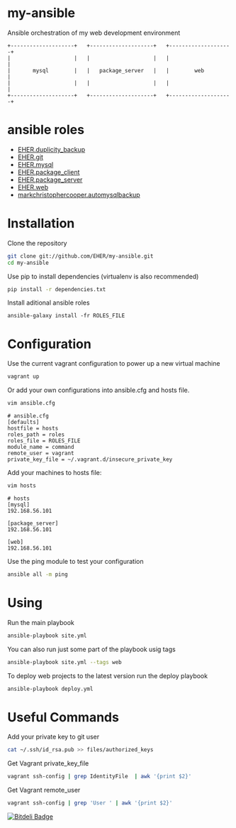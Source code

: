 # my-ansible
Ansible orchestration of my web development environment

```
+--------------------+   +--------------------+   +--------------------+
|                    |   |                    |   |                    |
|       mysql        |   |   package_server   |   |        web         |
|                    |   |                    |   |                    |
+--------------------+   +--------------------+   +--------------------+
```

# ansible roles
- [EHER.duplicity_backup](https://github.com/EHER/ansible-duplicity_backup)
- [EHER.git](https://github.com/EHER/ansible-git)
- [EHER.mysql](https://github.com/EHER/ansible-mysql)
- [EHER.package_client](https://github.com/EHER/ansible-package_client)
- [EHER.package_server](https://github.com/EHER/ansible-package_server)
- [EHER.web](https://github.com/EHER/ansible-web)
- [markchristophercooper.automysqlbackup](https://githu.com/markchristophercooper.automysqlbackup)

# Installation
Clone the repository
```bash
git clone git://github.com/EHER/my-ansible.git
cd my-ansible
```

Use pip to install dependencies (virtualenv is also recommended)
```bash
pip install -r dependencies.txt
```

Install aditional ansible roles
```
ansible-galaxy install -fr ROLES_FILE
```

# Configuration
Use the current vagrant configuration to power up a new virtual machine
```bash
vagrant up
```

Or add your own configurations into ansible.cfg and hosts file.

```bash
vim ansible.cfg
```

```
# ansible.cfg
[defaults]
hostfile = hosts
roles_path = roles
roles_file = ROLES_FILE
module_name = command
remote_user = vagrant
private_key_file = ~/.vagrant.d/insecure_private_key
```

Add your machines to hosts file:
```bash
vim hosts
```

```
# hosts
[mysql]
192.168.56.101

[package_server]
192.168.56.101

[web]
192.168.56.101
```

Use the ping module to test your configuration
```bash
ansible all -m ping
```

# Using

Run the main playbook
```bash
ansible-playbook site.yml
```

You can also run just some part of the playbook usig tags
```bash
ansible-playbook site.yml --tags web
```

To deploy web projects to the latest version run the deploy playbook
```bash
ansible-playbook deploy.yml
```

# Useful Commands

Add your private key to git user
```bash
cat ~/.ssh/id_rsa.pub >> files/authorized_keys
```

Get Vagrant private_key_file
```bash
vagrant ssh-config | grep IdentityFile  | awk '{print $2}'
```

Get Vagrant remote_user
```bash
vagrant ssh-config | grep 'User ' | awk '{print $2}'
```

[![Bitdeli Badge](https://d2weczhvl823v0.cloudfront.net/EHER/my-ansible/trend.png)](https://bitdeli.com/free "Bitdeli Badge")

